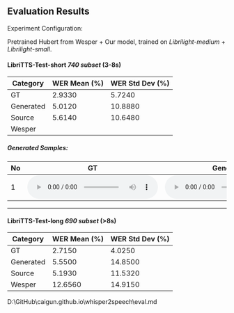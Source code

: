 ## Evaluation Results

Experiment Configuration:

Pretrained Hubert from Wesper + Our model,
trained on _Librilight-medium_ + _Librilight-small_.

#### LibriTTS-Test-short _740 subset_ (3-8s)
| Category  | WER Mean (%) | WER Std Dev (%) |
|-----------|--------------|-----------------|
| GT        | 2.9330       | 5.7240          |
| Generated | 5.0120       | 10.8880         |
| Source    | 5.6140       | 10.6480         |
| Wesper    |              |                 |

##### Generated Samples:
| No | GT| Generated | Source | Wesper |
|----|---|-----------|--------|--------|
|1|<audio controls><source src="/whisper2speech/sample/gt/28.wav" type="audio/wav"></audio>|<audio controls><source src="/whisper2speech/sample/recon/28.wav" type="audio/wav"></audio>|<audio controls><source src="/whisper2speech/sample/source/28.wav" type="audio/wav"></audio>|<audio controls><source src="/whisper2speech/sample/wesper/28.wav" type="audio/wav"></audio>|

---------------

#### LibriTTS-Test-long _690 subset_ (>8s)
| Category  | WER Mean (%) | WER Std Dev (%) |
|-----------|--------------|-----------------|
| GT        | 2.7150       | 4.0250          |
| Generated | 5.5500       | 14.8500         |
| Source    | 5.1930       | 11.5320         |
| Wesper    | 12.6560      | 14.9150         |

D:\GitHub\caigun.github.io\whisper2speech\eval.md